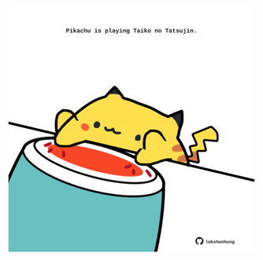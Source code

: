 <!-- built at 28/12/2023, 07:00:42 UTC -->
<p align="center">
  <img width="500" height="500" src="./ReadmeImage.svg">
</p>
